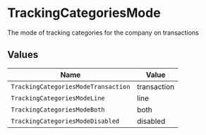 # TrackingCategoriesMode

The mode of tracking categories for the company on transactions


## Values

| Name                                | Value                               |
| ----------------------------------- | ----------------------------------- |
| `TrackingCategoriesModeTransaction` | transaction                         |
| `TrackingCategoriesModeLine`        | line                                |
| `TrackingCategoriesModeBoth`        | both                                |
| `TrackingCategoriesModeDisabled`    | disabled                            |